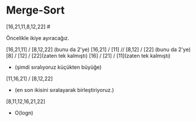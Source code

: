 # Merge-Sort

[16,21,11,8,12,22] #

Öncelikle ikiye ayıracağız. 

[16,21,11]                         /                                [8,12,22]
(bunu da 2'ye) 
[16,21] / [11]                      //                               [8,12]  /  [22] 
(bunu da 2'ye)
                                                                [8]  / [12]  /  [22](zaten tek kalmıştı)
[16] /  [21]  / [11](zaten tek kalmıştı)

- (şimdi sıralıyoruz küçükten büyüğe)

[11,16,21]                      /                           [8,12,22]
- (en son ikisini sıralayarak birleştiriyoruz.)

[8,11,12,16,21,22]

- O(logn)


